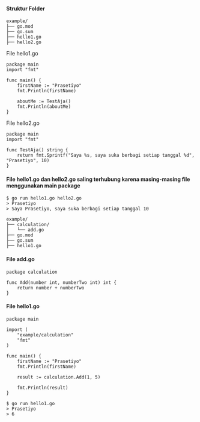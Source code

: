 #### Struktur Folder

```
example/
├── go.mod
├── go.sum
├── hello1.go
├── hello2.go
```

File hello1.go
``` golang
package main
import "fmt"

func main() {
	firstName := "Prasetiyo"
	fmt.Println(firstName)

	aboutMe := TestAja()
	fmt.Println(aboutMe)
}
```

File hello2.go
``` golang
package main
import "fmt"

func TestAja() string {
	return fmt.Sprintf("Saya %s, saya suka berbagi setiap tanggal %d", "Prasetiyo", 10)
}
```
#### File hello1.go dan hello2.go saling terhubung karena masing-masing file menggunakan main package
```
$ go run hello1.go hello2.go
> Prasetiyo
> Saya Prasetiyo, saya suka berbagi setiap tanggal 10
```

```
example/
├── calculation/
│   └── add.go
├── go.mod
├── go.sum
├── hello1.go
```

#### File add.go
``` golang
package calculation

func Add(number int, numberTwo int) int {
	return number + numberTwo
}
```

#### File hello1.go
``` golang
package main

import (
	"example/calculation"
	"fmt"
)

func main() {
	firstName := "Prasetiyo"
	fmt.Println(firstName)

	result := calculation.Add(1, 5)

	fmt.Println(result)
}
```

```
$ go run hello1.go
> Prasetiyo
> 6
```
